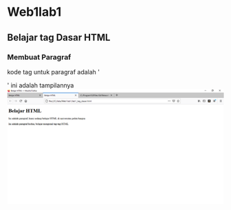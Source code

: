 # Web1lab1
## Belajar tag Dasar HTML

### Membuat Paragraf
kode tag untuk paragraf adalah '<p>'
ini adalah tampilannya
![gambar](screenshot/HTML.png)